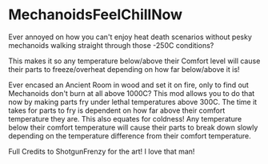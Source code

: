 # MechanoidsFeelChillNow

Ever annoyed on how you can't enjoy heat death scenarios without pesky mechanoids walking straight through those -250C conditions?

This makes it so any temperature below/above their Comfort level will cause their parts to freeze/overheat depending on how far below/above it is!

Ever encased an Ancient Room in wood and set it on fire, only to find out Mechanoids don't burn at all above 1000C? This mod allows you to do that now by making parts fry under lethal temperatures above 300C.
The time it takes for parts to fry is dependent on how far above their comfort temperature they are.
This also equates for coldness! Any temperature below their comfort temperature will cause their parts to break down slowly depending on the temperature difference from their comfort temperature.

Full Credits to ShotgunFrenzy for the art! I love that man!